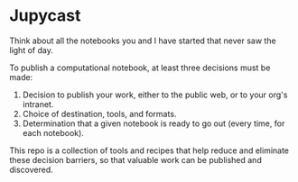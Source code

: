 # Jupycast

Think about all the notebooks you and I have started that never saw the light of day.

To publish a computational notebook, at least three decisions must be made:

1. Decision to publish your work, either to the public web, or to your org's intranet.
2. Choice of destination, tools, and formats.
3. Determination that a given notebook is ready to go out (every time, for each notebook).

This repo is a collection of tools and recipes that help reduce and eliminate these decision barriers, so that valuable work can be published and discovered.
